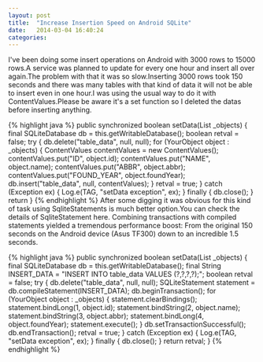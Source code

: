 ```yaml
---
layout: post
title:  "Increase Insertion Speed on Android SQLite"
date:   2014-03-04 16:40:24
categories:
---
```

I've been doing some insert operations on Android with 3000 rows to 15000 rows.A service was planned to update for every one hour and insert all over again.The problem with that it was so slow.Inserting 3000 rows took 150 seconds and there was many tables with that kind of data it will not be able to insert even in one hour.I was using the usual way to do it with ContentValues.Please be aware it's a set function so I deleted the datas before inserting anything.

{% highlight java %}
public synchronized boolean setData(List<YourObject> _objects) {
        final SQLiteDatabase db = this.getWritableDatabase();
        boolean retval = false;
        try {
            db.delete("table_data", null, null);
            for (YourObject object : _objects) {
                ContentValues contentValues = new ContentValues();
                contentValues.put("ID", object.id);
                contentValues.put("NAME", object.name);
                contentValues.put("ABBR", object.abbr);
                contentValues.put("FOUND_YEAR", object.foundYear);
                db.insert("table_data", null, contentValues);
            }
            retval = true;
        } catch (Exception ex) {
            Log.e(TAG, "setData exception", ex);
        } finally {
            db.close();
        }
        return 
}
{% endhighlight %}
After some digging it was obvious for this kind of task using SqliteStatements is much better option.You can check the details of SqliteStatement here. Combining transactions with compiled statements yielded a tremendous performance boost: From the original 150 seconds on the Android device (Asus TF300) down to an incredible 1.5 seconds.

{% highlight java %}
public synchronized boolean setData(List<YourObject> _objects) {
        final SQLiteDatabase db = this.getWritableDatabase();
        final String INSERT_DATA = "INSERT INTO table_data VALUES (?,?,?,?);";
        boolean retval = false;
        try {
            db.delete("table_data", null, null);
            SQLiteStatement statement = db.compileStatement(INSERT_DATA);
            db.beginTransaction();
            for (YourObject object : _objects) {
                statement.clearBindings();
                statement.bindLong(1, object.id);
                statement.bindString(2, object.name);
                statement.bindString(3, object.abbr);
                statement.bindLong(4, object.foundYear);
                statement.execute();
            }
            db.setTransactionSuccessful();
            db.endTransaction();
            retval = true;
        } catch (Exception ex) {
            Log.e(TAG, "setData exception", ex);
        } finally {
            db.close();
        }
        return retval;
}
{% endhighlight %}
